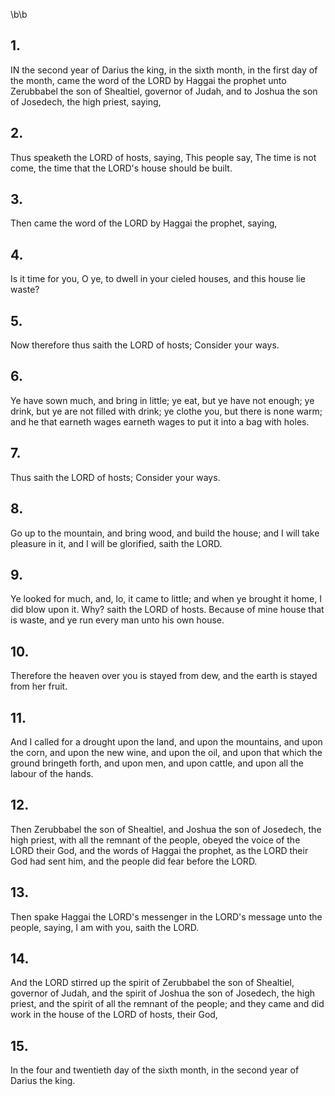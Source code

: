 \b\b
## 1.
IN the second year of Darius the king, in the sixth month, in the first day of the month, came the word of the LORD by Haggai the prophet unto Zerubbabel the son of Shealtiel, governor of Judah, and to Joshua the son of Josedech, the high priest, saying,
## 2.
Thus speaketh the LORD of hosts, saying, This people say, The time is not come, the time that the LORD's house should be built.
## 3.
Then came the word of the LORD by Haggai the prophet, saying,
## 4.
Is it time for you, O ye, to dwell in your cieled houses, and this house lie waste?
## 5.
Now therefore thus saith the LORD of hosts; Consider your ways.
## 6.
Ye have sown much, and bring in little; ye eat, but ye have not enough; ye drink, but ye are not filled with drink; ye clothe you, but there is none warm; and he that earneth wages earneth wages to put it into a bag with holes.
## 7.
Thus saith the LORD of hosts; Consider your ways.
## 8.
Go up to the mountain, and bring wood, and build the house; and I will take pleasure in it, and I will be glorified, saith the LORD.
## 9.
Ye looked for much, and, lo, it came to little; and when ye brought it home, I did blow upon it.  Why?  saith the LORD of hosts.  Because of mine house that is waste, and ye run every man unto his own house.
## 10.
Therefore the heaven over you is stayed from dew, and the earth is stayed from her fruit.
## 11.
And I called for a drought upon the land, and upon the mountains, and upon the corn, and upon the new wine, and upon the oil, and upon that which the ground bringeth forth, and upon men, and upon cattle, and upon all the labour of the hands.
## 12.
Then Zerubbabel the son of Shealtiel, and Joshua the son of Josedech, the high priest, with all the remnant of the people, obeyed the voice of the LORD their God, and the words of Haggai the prophet, as the LORD their God had sent him, and the people did fear before the LORD.
## 13.
Then spake Haggai the LORD's messenger in the LORD's message unto the people, saying, I am with you, saith the LORD.
## 14.
And the LORD stirred up the spirit of Zerubbabel the son of Shealtiel, governor of Judah, and the spirit of Joshua the son of Josedech, the high priest, and the spirit of all the remnant of the people; and they came and did work in the house of the LORD of hosts, their God,
## 15.
In the four and twentieth day of the sixth month, in the second year of Darius the king.
